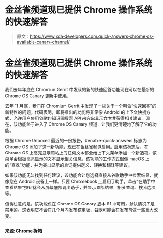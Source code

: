 # 金丝雀频道现已提供 Chrome 操作系统的快速解答

> 原文：<https://www.xda-developers.com/quick-answers-chrome-os-available-canary-channel/>

# 金丝雀频道现已提供 Chrome 操作系统的快速解答

我们去年年底在 Chromiun Gerrit 中发现的新的快速回答功能现在可以在最新的 Chrome OS Canary 更新中使用。

去年 11 月底，我们在 Chromium Gerrit 中发现了一些关于一个叫做“快速回答”的新特性的问题。代码表明，即将推出的功能将非常像 Android 的上下文快捷方式，允许用户使用谷歌的知识图搜索 API 来突出显示文本并获得相关建议。现在，该功能终于进入了 Chrome OS Canary 频道，让我们更清楚地了解了它的功能。

根据 Chrome Unboxed 最近的一份报告，#enable-quick-answers 标志为 Chrome OS 添加了这一新功能，现已在金丝雀频道启用。启用该标志后，在 Chrome OS 上高亮显示网站上的任何文本都会给上下文菜单添加一个新选项，该菜单会根据高亮显示的文本显示相关信息。该功能的工作方式很像 macOS 上的“查找”功能，并为突出显示的单词提供定义、转换和翻译等建议。

如果该功能无法找到任何建议，该功能会让您选择直接从谷歌助手中检索结果，就像您在 Android 设备上一样。只要 Chromebook 上启用了助手，单击“在助手中查看结果”按钮就会从屏幕底部调出助手，并显示顶部结果、相关查询、搜索选项等。

值得注意的是，该功能仅在 Chrome OS Canary 版本 81 中可用，默认情况下是禁用的。这表明它不会在几个月内发布稳定版，谷歌可能会在发布前做一些重大改变。

* * *

**来源: [Chrome 拆箱](https://chromeunboxed.com/chromebook-quick-answers-canary-macos-look-up-assistant/)**